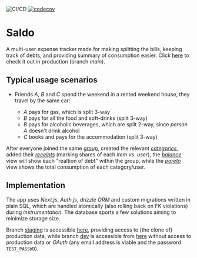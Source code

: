 ![CI/CD](https://github.com/tomjtoth/saldo/actions/workflows/deploy.yml/badge.svg)
[![codecov](https://codecov.io/gh/tomjtoth/saldo/graph/badge.svg?token=WKBLAW4XKP)](https://codecov.io/gh/tomjtoth/saldo)

# Saldo

A multi-user expense tracker made for making splitting the bills, keeping track of debts, and providing summary of consumption easier. Click [here](https://saldo.ttj.hu) to check it out in production (branch _main_).

## Typical usage scenarios

- Friends _A_, _B_ and _C_ spend the weekend in a rented weekend house, they travel by the same car:

  - _A_ pays for gas, which is split 3-way
  - _B_ pays for all the food and soft-drinks (split 3-way)
  - _B_ pays for alcoholic beverages, which are split 2-way, since _person A_ doesn't drink alcohol
  - _C_ books and pays for the accommodation (split 3-way)

After everyone joined the same _[group](https://saldo.ttj.hu/groups)_,
created the relevant _[categories](https://saldo.ttj.hu/categories)_,
added their _[receipts](https://saldo.ttj.hu/receipts)_ (marking shares of each _item vs. user_),
the _[balance](https://saldo.ttj.hu/balance)_ view will show each "realtion of debt" within the group,
while the _[pareto](https://saldo.ttj.hu/pareto)_ view shows the total consumption of each category/user.

## Implementation

The app uses _Next.js_, _Auth.js_, _drizzle ORM_ and custom migrations written in plain SQL, which are handled atomically (also rolling back on FK violations) during _instrumentation_. The database sports a few solutions aiming to minimize storage size.

Branch [staging](https://github.com/tomjtoth/saldo/tree/staging) is accessible [here](https://staging.saldo.ttj.hu), providing access to (the clone of) production data, while branch [dev](https://github.com/tomjtoth/saldo/tree/dev) is accessible from [here](https://dev.saldo.ttj.hu) without access to production data or _OAuth_ (any email address is viable and the password `TEST_PASSWD`).
